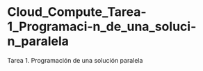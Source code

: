 # Cloud_Compute_Tarea-1_Programaci-n_de_una_soluci-n_paralela
Tarea 1. Programación de una solución paralela
